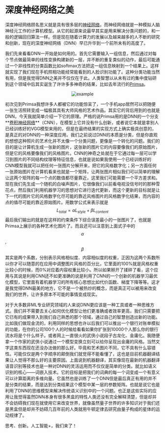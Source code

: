# 深度神经网络之美

深度神经网络顾名思义就是具有很多层的[神经网络](https://zh.wikipedia.org/zh-hans/%E4%BA%BA%E5%B7%A5%E7%A5%9E%E7%BB%8F%E7%BD%91%E7%BB%9C)，而神经网络就是一种模拟人脑神经元工作的计算机模型。从它的起源来说最早其实是用来解决分类问题的，和一般的逻辑回归算法一样。但是现在随着计算力的发展以及越来越多的人不断的研究和创新，现在的深度神经网络（DNN）早已升华到一个前所未有的高度了。

我们先来看看DNN一开始是如何用的。首先它需要输入一组信息，然后通过对每个节点做最简单的线性变换构建新的一层，并不断的重复类似的动作，最后可能通过一个非线性的分类函数比如softmax方法把这一组信息映射到一个结果上。这样就实现了我们现在手机照相功能经常能看到的人脸识别功能了。这种分类功能当然有用，但是我觉得DNN之美并不仅仅在于此。人类智慧以从未有过的集中度钻研到这个领域中后其实诞生了许许多多神奇的结果，比如去年流行的[Primsa](https://prisma-ai.com/)。

<div align=center>

![example](example.png)

</div>

初次见到Primsa我想许多人都被它的功能惊呆了，一个手机app居然可以把随便一张生活照转变成一幅极其具有大师风格的艺术作品。其实它的背后用到的也就是DNN，今天我就简单介绍一下它的原理。严格的说Primsa用的是DNN的一个分支**[卷积神经网络](https://zh.wikipedia.org/zh-hans/%E5%8D%B7%E7%A7%AF%E7%A5%9E%E7%BB%8F%E7%BD%91%E7%BB%9C)**（CNN），在模型上它并没有什么创新，或者说它本就是拿别人已经训练好的VGG模型来用的，但是在最终结果的实现方式上确实极具创意的，是真正的对DNN的一种深度应用。我们之前说过DNN的本质是分类，但是你直观的想想这种照片的艺术化并不太像一个分类问题，更像是一个转化的问题。我们的目的是让计算机生成一张新的图片，这张新的图片它的内容要像我们的原始图片，但是它的风格要像我们的风格图片。CNN的神奇之处就在于它通过每一层可以学习到图片的不同结构纹理等特征信息，也就是说如果我使用一个已经训练好的CNN模型我就可以把任何一张图片分解开来，把它的风格数字化；另一方面任何一张原始图片在计算机看来也就是一个矩阵，让两张图片相似我们可以简单的理解让这两个矩阵的每一个点的数值都尽量靠近，这里我们可能需要一个平方差求和。现在我们先生成一个随机的白噪声图片，它很像我们以前看电视没信号时的那种雪花点，然后我们利用机器学习的思想对它进行迭代更新，而这个更新的目标就是让下一代的图片它的风格数字化尽可能的靠近风格图片的风格数字化结果，而内容的点的值尽可能的靠近原始图片。用数学公式来表示就是
$$
L_{total} = \alpha L_{style} + \beta L_{content}
$$
最后我们输出的就是在这样的约束条件下综合误差最小的一张图片了，也就是Primsa上展示的各种艺术化图片了。而且还可以注意到上面式子中的$$\alpha$$ ,$$\beta$$ 其实是两个系数，分别表示风格相似度、内容相似度的权重，正因为这两个系数所以你才可以随意的在应用中调整图片风格的百分比，它里面的100%就是风格权重比较小的时候，而0%对应着内容权重比较小。所以如果掰开了揉碎了看，这个应用与其说是利用CNN还不如更准确的说是利用了CNN的一个创新的机器学习最优化模型，它里面有着机器学习的所有核心思想比如代价函数、梯度下降等等。这才是我觉得DNN最美的地方，它不是一个被热炒的概念，而是真正可以被用来改变我们的世界，让许多原本不可能的事情变成现实。

对于大多数非ML专业研究领域的人来说DNN更应该是一种工具或者一种思维方式。我们并不需要去关心如何优化模型让他们更准确或者效率更高，我们只需要把它已有的成果带入到我们自己熟悉的那个领域，通过自己的智慧创造出新的功能。比如我们做现金流的，利用同样的思想也许以后我们可以推出一个银行对账单模拟的功能，在你的公司100个人的时候给看看如果你扩张到10000个人那么你的银行流水将是个什么样子。或者网上一直很火的武侠小说段子古龙化、金庸化。我随便拿一个作家的武侠小说通过一个模型变换立刻可以给你呈现出金庸的风格。当然文字这类东西现在还没办法做的那么好。毕竟和艺术图片不同，它不具有什么容错性。可能仅仅是两个字顺序的颠倒我们就觉得不能看懂了，这也是目前机器翻译结果让人觉得不那么好的主要原因。上面说到机器翻译，其实像现在最新的机器翻译语音识别等技术也是一种对DNN的灵活运用而不仅仅是简单的分类。就比如语义识别的核心——词嵌入技术。它的目标是把我们的词典的每一个词变成一个有意义可以计算距离的多维向量。它虽然也是训练了一个DNN但是最后真正有用的并不是分类的结果，而是达到分类结果这个模型中某一层的参数矩阵。也就是说它也是利用了DNN的思维模型来解决传统语义识别中的一个问题。也正是这些实际的应用让我觉得虽然DNN本身有很多黑盒的特性人类还没有完全解释清楚，但是却并不会妨碍我们现在就使用它来改变世界，就像虽然量子世界的许多知识对于我们还是黑盒但是却并不妨碍几百年前的人类就用牛顿定律去研究由量子构成的星体的运动规律了。

思考、创新。人工智能+，我们来了！